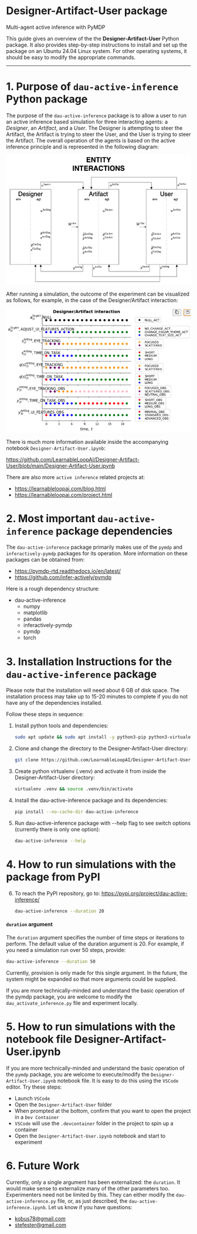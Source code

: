 # **Designer-Artifact-User package**
Multi-agent active inference with PyMDP

This guide gives an overview of the the **Designer-Artifact-User** Python package. It also provides step-by-step instructions to install and set up the package on an Ubuntu 24.04 Linux system. For other operating systems, it should be easy to modify the appropriate commands.

---
# 1. Purpose of `dau-active-inference` Python package

The purpose of the `dau-active-inference` package is to allow a user to run an active inference based simulation for three interacting agents: a *Designer*, an *Artifact*, and a *User*. The Designer is attempting to steer the Artifact, the Artifact is trying to steer the User, and the User is trying to steer the Artifact. The overall operation of the agents is based on the active inference principle and is represented in the following diagram:

![](./designer-artifact-user3.png)

After running a simulation, the outcome of the experiment can be visualized as follows, for example, in the case of the Designer/Artifact interaction:

![](./designer_artifact_interaction.png)

There is much more information available inside the accompanying notebook `Designer-Artifact-User.ipynb`:

https://github.com/LearnableLoopAI/Designer-Artifact-User/blob/main/Designer-Artifact-User.ipynb

There are also more `active inference` related projects at: 

- https://learnableloopai.com/blog.html
- https://learnableloopai.com/project.html

# 2. Most important `dau-active-inference` package dependencies

The `dau-active-inference` package primarily makes use of the `pymdp` and `inferactively-pymdp` packages for its operation. More information on these packages can be obtained from:

- https://pymdp-rtd.readthedocs.io/en/latest/
- https://github.com/infer-actively/pymdp

Here is a rough dependency structure:

- dau-active-inference
   - numpy
   - matplotlib
   - pandas
   - inferactively-pymdp
   - pymdp
   - torch
   

# 3. Installation Instructions for the `dau-active-inference` package

Please note that the installation will need about 6 GB of disk space. The installation process may take up to 15-20 minutes to complete if you do not have any of the dependencies installed.

Follow these steps in sequence:

1. Install python tools and dependencies:
   ```bash
   sudo apt update && sudo apt install -y python3-pip python3-virtualenv git

2. Clone and change the directory to the Designer-Artifact-User directory:
   ```bash
   git clone https://github.com/LearnableLoopAI/Designer-Artifact-User && cd Designer-Artifact-User

3. Create python virtualenv (.venv) and activate it from inside the Designer-Artifact-User directory:
   ```bash
   virtualenv .venv && source .venv/bin/activate

4. Install the dau-active-inference package and its dependencies:
   ```bash
   pip install --no-cache-dir dau-active-inference

5. Run dau-active-inference package with --help flag to see switch options (currently there is only one option):
   ```bash
   dau-active-inference --help

# 4. How to run simulations with the package from PyPI

6. To reach the PyPI repository, go to: https://pypi.org/project/dau-active-inference/
   ```bash
   dau-active-inference --duration 20

#### `duration` argument

The `duration` argument specifies the number of time steps or iterations to perform. The default value of the duration argument is 20. For example, if you need a simulation run over 50 steps, provide:
   ```bash
   dau-active-inference --duration 50
   ```

Currently, provision is only made for this single argument. In the future, the system might be expanded so that more arguments could be supplied.

If you are more technically-minded and understand the basic operation of the pymdp package, you are welcome to modify the `dau_activate_inference.py` file and experiment locally.

# 5. How to run simulations with the notebook file Designer-Artifact-User.ipynb

If you are more technically-minded and understand the basic operation of the `pymdp` package, you are welcome to execute/modify the `Designer-Artifact-User.ipynb` notebook file. It is easy to do this using the `VSCode` editor. Try these steps:

- Launch `VSCode`
- Open the `Designer-Artifact-User` folder
- When prompted at the bottom, confirm that you want to open the project in a `Dev Container`
- `VSCode` will use the `.devcontainer` folder in the project to spin up a container
- Open the `Designer-Artifact-User.ipynb` notebook and start to experiment

# 6. Future Work

Currently, only a single argument has been externalized: the `duration`. It would make sense to externalize many of the other parameters too. Experimenters need not be limited by this. They can either modify the `dau-active-inference.py` file, or, as just described, the `dau-active-inference.ipynb`. Let us know if you have questions:

- kobus78@gmail.com
- stefester@gmail.com